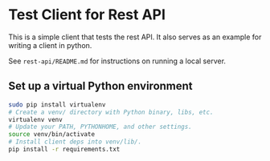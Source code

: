 # Test Client for Rest API

This is a simple client that tests the rest API. It also serves as an example
for writing a client in python.

See `rest-api/README.md` for instructions on running a local server.

## Set up a virtual Python environment

```sh
sudo pip install virtualenv
# Create a venv/ directory with Python binary, libs, etc.
virtualenv venv
# Update your PATH, PYTHONHOME, and other settings.
source venv/bin/activate
# Install client deps into venv/lib/.
pip install -r requirements.txt
```
